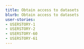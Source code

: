 ```yaml
---
title: Obtain access to datasets
blurb: Obtain access to datasets
user-stories:
- USERSTORY-1
- USERSTORY-2
- USERSTORY-60
- USERSTORY-61
---
```

